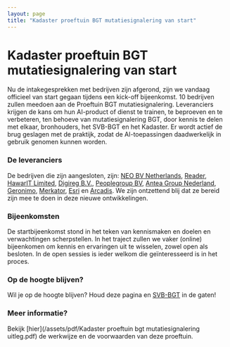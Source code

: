 ```yaml
---
layout: page
title: "Kadaster proeftuin BGT mutatiesignalering van start"
---
```

# Kadaster proeftuin BGT mutatiesignalering van start

Nu de intakegesprekken met bedrijven zijn afgerond, zijn we vandaag officieel van start gegaan tijdens een kick-off bijeenkomst. 10 bedrijven zullen meedoen aan de Proeftuin BGT mutatiesignalering. Leveranciers krijgen de kans om hun AI-product of dienst te trainen, te beproeven en te verbeteren, ten behoeve van mutatiesignalering BGT, door kennis te delen met elkaar, bronhouders, het SVB-BGT en het Kadaster. Er wordt actief de brug geslagen met de praktijk, zodat de AI-toepassingen daadwerkelijk in gebruik genomen kunnen worden.

### De leveranciers
De bedrijven die zijn aangesloten, zijn: [NEO BV Netherlands](https://www.linkedin.com/company/neo-bv-netherlands/), [Reader](https://www.linkedin.com/company/readar/), [HawarIT Limited](https://www.linkedin.com/company/hawarit-limited/), [Digireg B.V.](https://www.linkedin.com/company/digireg/), [Peoplegroup BV](https://www.linkedin.com/company/thepeoplegroupnl/), [Antea Group Nederland](https://www.linkedin.com/company/antea-group-nederland/), [Geronimo](https://www.linkedin.com/company/geronimo-ai/), [Merkator](https://www.linkedin.com/company/merkator/), [Esri](https://www.linkedin.com/company/esri-nederland/?originalSubdomain=nl) en [Arcadis](https://www.linkedin.com/company/arcadis/). We zijn ontzettend blij dat ze bereid zijn mee te doen in deze nieuwe ontwikkelingen.

### Bijeenkomsten
De startbijeenkomst stond in het teken van kennismaken en doelen en verwachtingen scherpstellen. In het traject zullen we vaker (online) bijeenkomen om kennis en ervaringen uit te wisselen, zowel open als besloten. In de open sessies is ieder welkom die geïnteresseerd is in het proces.

### Op de hoogte blijven?

Wil je op de hoogte blijven? Houd deze pagina en [SVB-BGT](https://www.linkedin.com/company/svb-bgt-samenwerkingsverband-bronhouders-bgt/) in de gaten!

### Meer informatie? 

Bekijk [hier](/assets/pdf/Kadaster proeftuin bgt mutatiesignalering uitleg.pdf) de werkwijze en de voorwaarden van deze proeftuin.

